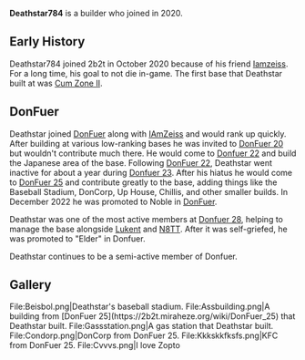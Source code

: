 **Deathstar784** is a builder who joined in 2020.

## Early History
Deathstar784 joined 2b2t in October 2020 because of his friend [Iamzeiss](https://2b2t.miraheze.org/wiki/IAmZeiss). For a long time, his goal to not die in-game. The first base that Deathstar built at was [Cum Zone II](https://2b2t.miraheze.org/wiki/Cum_Zone_II).

## DonFuer
Deathstar joined [DonFuer](https://2b2t.miraheze.org/wiki/DonFuer) along with [IAmZeiss](https://2b2t.miraheze.org/wiki/IAmZeiss) and would rank up quickly. After building at various low-ranking bases he was invited to [DonFuer 20](https://2b2t.miraheze.org/wiki/DonFuer_20) but wouldn't contribute much there. He would come to [Donfuer 22](https://2b2t.miraheze.org/wiki/DonFuer_22) and build the Japanese area of the base. Following [DonFuer 22](https://2b2t.miraheze.org/wiki/DonFuer_22), Deathstar went inactive for about a year during [Donfuer 23](https://2b2t.miraheze.org/wiki/Donfuer_23). After his hiatus he would come to [DonFuer 25](https://2b2t.miraheze.org/wiki/DonFuer_25) and contribute greatly to the base, adding things like the Baseball Stadium, DonCorp, Up House, Chillis, and other smaller builds. In December 2022 he was promoted to Noble in [DonFuer](https://2b2t.miraheze.org/wiki/DonFuer).

Deathstar was one of the most active members at [Donfuer 28](https://2b2t.miraheze.org/wiki/Donfuer_28), helping to manage the base alongside [Lukent](https://2b2t.miraheze.org/wiki/Lukent) and [N8TT](https://2b2t.miraheze.org/wiki/N8TT). After it was self-griefed, he was promoted to "Elder" in Donfuer.

Deathstar continues to be a semi-active member of Donfuer.

## Gallery
<gallery>
File:Beisbol.png|Deathstar's baseball stadium.
File:Assbuilding.png|A building from [DonFuer 25](https://2b2t.miraheze.org/wiki/DonFuer_25) that Deathstar built.
File:Gassstation.png|A gas station that Deathstar built.
File:Condorp.png|DonCorp from DonFuer 25.
File:Kkkskkfksfs.png|KFC from DonFuer 25.
File:Cvvvs.png|I love Zopto
</gallery>